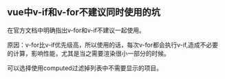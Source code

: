 ##  vue中v-if和v-for不建议同时使用的坑

在官方文档中明确指出v-for和v-if不建议一起使用。

原因：v-for比v-if优先级高，所以使用的话，每次v-for都会执行v-if,造成不必要的计算，影响性能，尤其是当之需要渲染很小一部分的时候。

可以选择使用computed过滤掉列表中不需要显示的项目。

<ClientOnly>
  <Valine></Valine>
</ClientOnly>